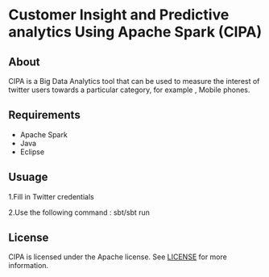 Customer Insight and Predictive analytics Using Apache Spark  (CIPA)
======

## About
CIPA is a Big Data Analytics tool that can be used to measure the interest of twitter users towards a particular category, for example , Mobile phones.

## Requirements
* Apache Spark 
* Java
* Eclipse

## Usuage

1.Fill in Twitter credentials

2.Use the following command :
    sbt/sbt run  


## License
CIPA is licensed under the Apache license. See [LICENSE](LICENSE) for more information.
